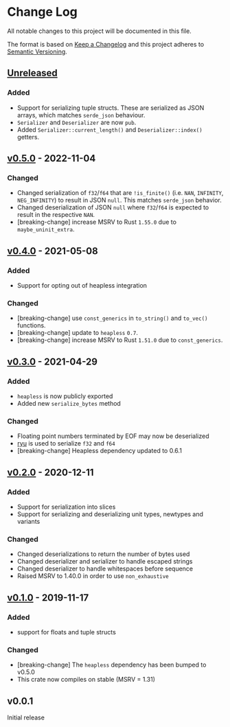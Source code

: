 # Change Log

All notable changes to this project will be documented in this file.

The format is based on [Keep a Changelog](http://keepachangelog.com/)
and this project adheres to [Semantic Versioning](http://semver.org/).

## [Unreleased]

### Added

- Support for serializing tuple structs. These are serialized as JSON arrays,
  which matches `serde_json` behaviour.
- `Serializer` and `Deserializer` are now `pub`.
- Added `Serializer::current_length()` and `Deserializer::index()` getters.

## [v0.5.0] - 2022-11-04

### Changed

- Changed serialization of `f32`/`f64` that are `!is_finite()` (i.e. `NAN`, `INFINITY`,
  `NEG_INFINITY`) to result in JSON `null`. This matches `serde_json` behavior.
- Changed deserialization of JSON `null` where `f32`/`f64` is expected to result in
  the respective `NAN`.
- [breaking-change] increase MSRV to Rust `1.55.0` due to `maybe_uninit_extra`.

## [v0.4.0] - 2021-05-08

### Added

- Support for opting out of heapless integration

### Changed

- [breaking-change] use `const_generics` in `to_string()` and `to_vec()` functions.
- [breaking-change] update to `heapless` `0.7`.
- [breaking-change] increase MSRV to Rust `1.51.0` due to `const_generics`.

## [v0.3.0] - 2021-04-29
### Added
- `heapless` is now publicly exported
- Added new `serialize_bytes` method

### Changed
- Floating point numbers terminated by EOF may now be deserialized
- [ryu](https://github.com/dtolnay/ryu) is used to serialize `f32` and `f64`
- [breaking-change] Heapless dependency updated to 0.6.1

## [v0.2.0] - 2020-12-11
### Added
- Support for serialization into slices
- Support for serializing and deserializing unit types, newtypes and variants

### Changed
- Changed deserializations to return the number of bytes used
- Changed deserializer and serializer to handle escaped strings
- Changed deserializer to handle whitespaces before sequence
- Raised MSRV to 1.40.0 in order to use `non_exhaustive`

## [v0.1.0] - 2019-11-17

### Added
- support for floats and tuple structs

### Changed
- [breaking-change] The `heapless` dependency has been bumped to v0.5.0
- This crate now compiles on stable (MSRV = 1.31)

## v0.0.1

Initial release

[Unreleased]: https://github.com/rust-embedded-community/serde-json-core/compare/v0.5.0...HEAD
[v0.5.0]: https://github.com/rust-embedded-community/serde-json-core/compare/v0.4.0...v0.5.0
[v0.4.0]: https://github.com/rust-embedded-community/serde-json-core/compare/v0.3.0...v0.4.0
[v0.3.0]: https://github.com/rust-embedded-community/serde-json-core/compare/v0.2.0...v0.3.0
[v0.2.0]: https://github.com/rust-embedded-community/serde-json-core/compare/v0.1.0...v0.2.0
[v0.1.0]: https://github.com/rust-embedded-community/serde-json-core/releases/tag/v0.1.0
